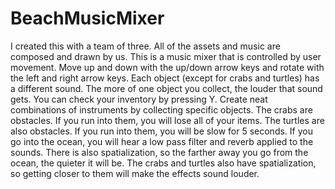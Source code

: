 # BeachMusicMixer

I created this with a team of three. All of the assets and music are composed and drawn by us. This is a music mixer that is controlled by user movement. Move up and down with the up/down arrow keys and rotate with the left and right arrow keys. Each object (except for crabs and turtles) has a different sound. The more of one object you collect, the louder that sound gets. You can check your inventory by pressing Y. Create neat combinations of instruments by collecting specific objects. The crabs are obstacles. If you run into them, you will lose all of your items. The turtles are also obstacles. If you run into them, you will be slow for 5 seconds. If you go into the ocean, you will hear a low pass filter and reverb applied to the sounds. There is also spatialization, so the farther away you go from the ocean, the quieter it will be. The crabs and turtles also have spatialization, so getting closer to them will make the effects sound louder.
